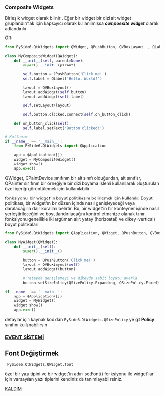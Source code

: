 

### Composite Widgets

Birleşik widget olarak bilinir . Eğer bir widget bir dizi alt widget gruplandırmak için kapsayıcı olarak kullanılmışsa ***compoesite widget*** olarak adlandırılır


ÖR:

```python
from PySide6.QtWidgets import QWidget, QPushButton, QVBoxLayout  , QLabel

class MyCompositeWidget(QWidget):
    def __init__(self, parent=None):
        super().__init__(parent)

        self.button = QPushButton('Click me!')
        self.label = QLabel('Hello, World!')

        layout = QVBoxLayout()
        layout.addWidget(self.button)
        layout.addWidget(self.label)

        self.setLayout(layout)

        self.button.clicked.connect(self.on_button_click)

    def on_button_click(self):
        self.label.setText('Button clicked!')

# Kullanım
if __name__ == '__main__':
    from PySide6.QtWidgets import QApplication

    app = QApplication([])
    widget = MyCompositeWidget()
    widget.show()
    app.exec()

```



QWidget, QPaintDevice sınıfının bir alt sınıfı olduğundan, alt sınıflar, QPainter sınıfının bir örneğiyle bir dizi boyama işlemi kullanılarak oluşturulan özel içeriği görüntülemek için kullanılabilir



fonksiyonu, bir widget'ın boyut politikasını belirlemek için kullanılır. Boyut politikası, bir widget'ın bir düzen içinde nasıl genişleyeceği veya daralacağına dair kuralları belirtir. Bu, bir widget'ın bir konteyner içinde nasıl yerleştirileceğini ve boyutlandırılacağını kontrol etmenize olanak tanır. fonksiyonu genellikle iki argüman alır: yatay (horizontal) ve dikey (vertical) boyut politikaları

```python
from PySide6.QtWidgets import QApplication, QWidget, QPushButton, QVBoxLayout , QSizePolicy

class MyWidget(QWidget):
    def __init__(self):
        super().__init__()

        button = QPushButton('Click me!')
        layout = QVBoxLayout(self)
        layout.addWidget(button)

        # Yatayda genişlemeyi ve dikeyde sabit boyutu ayarla
        button.setSizePolicy(QSizePolicy.Expanding, QSizePolicy.Fixed)

if __name__ == '__main__':
    app = QApplication([])
    widget = MyWidget()
    widget.show()
    app.exec()

```


detaylar için kaynak kod dan ``PySide6.QtWidgets.QSizePolicy`` ye git **Policy** sınıfını kullanabilirsin




### [EVENT SİSTEMİ](https://doc.qt.io/qtforpython-6/overviews/eventsandfilters.html#sending-events)



## Font Değiştirmek

`` PySide6.QtWidgets.QWidget.font`` 

özel bir yazı tipini ve bir widget'in adını setFont() fonksiyonu ile  widget'lar için varsayılan yazı tiplerini kendiniz de tanımlayabilirsiniz.

[KALDIM](https://doc.qt.io/qtforpython-6/PySide6/QtWidgets/QWidget.html#PySide6.QtWidgets.PySide6.QtWidgets.QWidget.focus)



